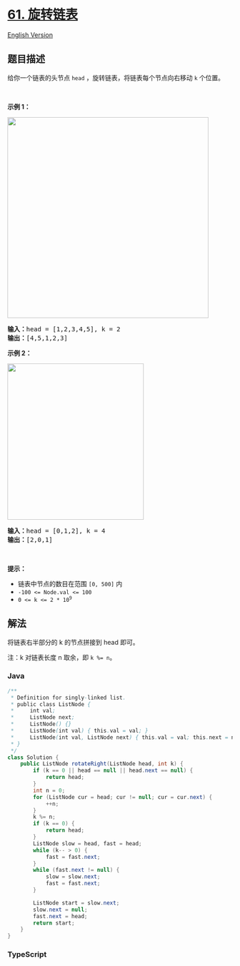 # [61. 旋转链表](https://leetcode.cn/problems/rotate-list)

[English Version](/solution/0000-0099/0061.Rotate%20List/README_EN.md)

## 题目描述

<!-- 这里写题目描述 -->

<p>给你一个链表的头节点 <code>head</code> ，旋转链表，将链表每个节点向右移动&nbsp;<code>k</code><em>&nbsp;</em>个位置。</p>

<p>&nbsp;</p>

<p><strong>示例 1：</strong></p>
<img alt="" src="https://fastly.jsdelivr.net/gh/doocs/leetcode@main/solution/0000-0099/0061.Rotate%20List/images/rotate1.jpg" style="width: 450px;" />
<pre>
<strong>输入：</strong>head = [1,2,3,4,5], k = 2
<strong>输出：</strong>[4,5,1,2,3]
</pre>

<p><strong>示例 2：</strong></p>
<img alt="" src="https://fastly.jsdelivr.net/gh/doocs/leetcode@main/solution/0000-0099/0061.Rotate%20List/images/roate2.jpg" style="width: 305px; height: 350px;" />
<pre>
<strong>输入：</strong>head = [0,1,2], k = 4
<strong>输出：</strong>[2,0,1]
</pre>

<p>&nbsp;</p>

<p><strong>提示：</strong></p>

<ul>
	<li>链表中节点的数目在范围 <code>[0, 500]</code> 内</li>
	<li><code>-100 &lt;= Node.val &lt;= 100</code></li>
	<li><code>0 &lt;= k &lt;= 2 * 10<sup>9</sup></code></li>
</ul>

## 解法

将链表右半部分的 k 的节点拼接到 head 即可。

注：k 对链表长度 n 取余，即 `k %= n`。

### **Java**

```java
/**
 * Definition for singly-linked list.
 * public class ListNode {
 *     int val;
 *     ListNode next;
 *     ListNode() {}
 *     ListNode(int val) { this.val = val; }
 *     ListNode(int val, ListNode next) { this.val = val; this.next = next; }
 * }
 */
class Solution {
    public ListNode rotateRight(ListNode head, int k) {
        if (k == 0 || head == null || head.next == null) {
            return head;
        }
        int n = 0;
        for (ListNode cur = head; cur != null; cur = cur.next) {
            ++n;
        }
        k %= n;
        if (k == 0) {
            return head;
        }
        ListNode slow = head, fast = head;
        while (k-- > 0) {
            fast = fast.next;
        }
        while (fast.next != null) {
            slow = slow.next;
            fast = fast.next;
        }

        ListNode start = slow.next;
        slow.next = null;
        fast.next = head;
        return start;
    }
}
```

### **TypeScript**
